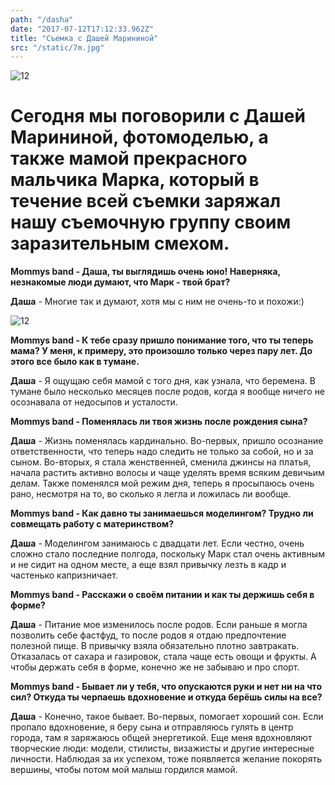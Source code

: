 ```yaml
---
path: "/dasha"
date: "2017-07-12T17:12:33.962Z"
title: "Съемка с Дашей Марининой"
src: "/static/7m.jpg"
---
```

<div class="post-container">
<picture>
<source media="(min-width: 620px)" srcset="/static/7t.jpg">
<img class="pic" src="/static/7m.jpg" alt="12">
</picture>
</div>

<div class = "int-container">

# Сегодня мы поговорили с Дашей Марининой, фотомоделью, а также мамой прекрасного мальчика Марка, который в течение всей съемки заряжал нашу съемочную группу своим заразительным смехом. 

**Mommys band - Даша, ты выглядишь очень юно! Наверняка, незнакомые люди думают, что Марк - твой брат?**

**Даша** - Многие так и думают, хотя мы с ним не очень-то и похожи:)

<picture>
<source media="(min-width: 620px)" srcset="/static/7t.jpg">
<img class="pic" src="/static/7m.jpg" alt="12">
</picture>

**Mommys band - К тебе сразу пришло понимание того, что ты теперь мама? У меня, к примеру, это произошло только через пару лет. До этого все было как в тумане.**

**Даша** - Я ощущаю себя мамой с того дня, как узнала, что беремена. В тумане было несколько месяцев после родов, когда я вообще ничего не осознавала от недосыпов и усталости. 

**Mommys band - Поменялась ли твоя жизнь после рождения сына?** 

**Даша** - Жизнь поменялась кардинально. Во-первых, пришло осознание ответственности, что теперь надо следить не только за собой, но и за сыном. Во-вторых, я стала женственней, сменила джинсы на платья, начала растить активно волосы и чаще уделять время всяким девичьим делам. Также поменялся мой режим дня, теперь я просыпаюсь очень рано, несмотря на то, во сколько я легла и ложилась ли вообще.

**Mommys band - Как давно ты занимаешься моделингом? Трудно ли совмещать работу с материнством?**

**Даша** - Моделингом занимаюсь с двадцати лет. Если честно, очень сложно стало последние полгода, поскольку Марк стал очень активным и не сидит на одном месте, а еще взял привычку лезть в кадр и частенько капризничает. 

**Mommys band - Расскажи о своём питании и как ты держишь себя в форме?**

**Даша** - Питание мое изменилось после родов. Если раньше я могла позволить себе фастфуд, то после родов я отдаю предпочтение полезной пище. В привычку взяла обязательно плотно завтракать. Отказалась от сахара и газировок, стала чаще есть овощи и фрукты. А чтобы держать себя в форме, конечно же не забываю и про спорт. 

**Mommys band - Бывает ли у тебя, что опускаются руки и нет ни на что сил? Откуда ты черпаешь вдохновение и откуда берёшь силы на все?**

**Даша** - Конечно, такое бывает. Во-первых, помогает хороший сон. Если пропало вдохновение, я беру сына и отправляюсь гулять в центр города, там я заряжаюсь общей энергетикой. Еще меня вдохновляют творческие люди: модели, стилисты, визажисты и другие интересные личности. Наблюдая за их успехом, тоже появляется желание покорять вершины, чтобы потом мой малыш гордился мамой.

</div>